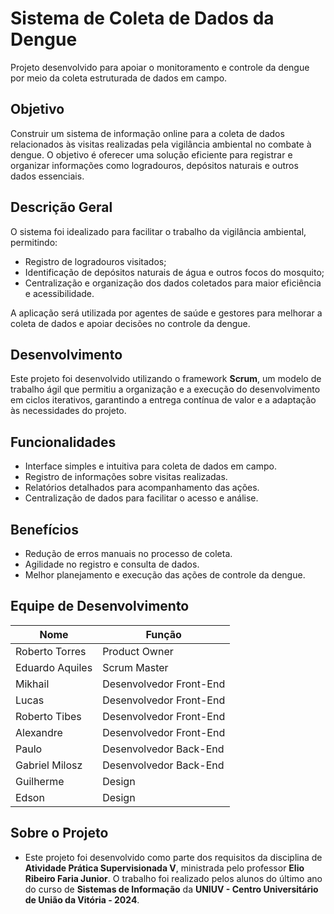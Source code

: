 # Sistema de Coleta de Dados da Dengue
Projeto desenvolvido para apoiar o monitoramento e controle da dengue por meio da coleta estruturada de dados em campo.

## Objetivo
Construir um sistema de informação online para a coleta de dados relacionados às visitas realizadas pela vigilância ambiental no combate à dengue. O objetivo é oferecer uma solução eficiente para registrar e organizar informações como logradouros, depósitos naturais e outros dados essenciais.

## Descrição Geral
O sistema foi idealizado para facilitar o trabalho da vigilância ambiental, permitindo:
- Registro de logradouros visitados;
- Identificação de depósitos naturais de água e outros focos do mosquito;
- Centralização e organização dos dados coletados para maior eficiência e acessibilidade.

A aplicação será utilizada por agentes de saúde e gestores para melhorar a coleta de dados e apoiar decisões no controle da dengue.

## Desenvolvimento
Este projeto foi desenvolvido utilizando o framework **Scrum**, um modelo de trabalho ágil que permitiu a organização e a execução do desenvolvimento em ciclos iterativos, garantindo a entrega contínua de valor e a adaptação às necessidades do projeto.

## Funcionalidades
- Interface simples e intuitiva para coleta de dados em campo.
- Registro de informações sobre visitas realizadas.
- Relatórios detalhados para acompanhamento das ações.
- Centralização de dados para facilitar o acesso e análise.

## Benefícios
- Redução de erros manuais no processo de coleta.
- Agilidade no registro e consulta de dados.
- Melhor planejamento e execução das ações de controle da dengue.

## Equipe de Desenvolvimento
| Nome                | Função                         |
|---------------------|--------------------------------|
| Roberto Torres      | Product Owner                  |
| Eduardo Aquiles     | Scrum Master                   |
| Mikhail             | Desenvolvedor Front-End        |
| Lucas               | Desenvolvedor Front-End        |
| Roberto Tibes       | Desenvolvedor Front-End        |
| Alexandre           | Desenvolvedor Front-End        |
| Paulo               | Desenvolvedor Back-End         |
| Gabriel Milosz      | Desenvolvedor Back-End         |
| Guilherme           | Design                         |
| Edson               | Design                         |

## Sobre o Projeto
- Este projeto foi desenvolvido como parte dos requisitos da disciplina de **Atividade Prática Supervisionada V**, ministrada pelo professor **Elio Ribeiro Faria Junior**. O trabalho foi realizado pelos alunos do último ano do curso de **Sistemas de Informação** da **UNIUV - Centro Universitário de União da Vitória - 2024**.
